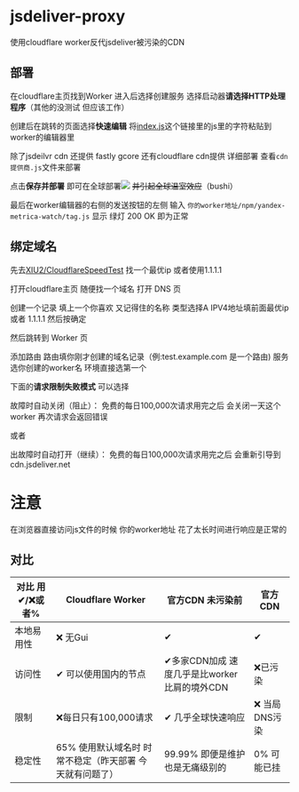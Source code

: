 # jsdeliver-proxy
使用cloudflare worker反代jsdeliver被污染的CDN

## 部署

在cloudflare主页找到Worker 进入后选择创建服务 选择启动器**请选择HTTP处理程序**（其他的没测试 但应该工作）

创建后在跳转的页面选择**快速编辑** 将[index.js](https://github.com/GuihongWang/jsdeliver-proxy/blob/main/index.js)这个链接里的js里的字符粘贴到worker的编辑器里


除了jsdeilvr cdn 还提供 fastly gcore 还有cloudflare cdn提供 详细部署      查看`cdn提供商.js`文件来部署


点击**保存并部署** 即可在全球部署![](https://file.marisa.ml/images/?/images/2022/05/21/y80XW3N8sj/01186AB7AD4DAE67D5D7EF16E99B3650.jpg) ~~并引起全球温室效应~~（bushi）

最后在worker编辑器的右侧的发送按钮的左侧 输入    `你的worker地址/npm/yandex-metrica-watch/tag.js`       显示 绿灯 200 OK 即为正常

## 绑定域名

先去[XIU2/CloudflareSpeedTest](https://github.com/XIU2/CloudflareSpeedTest) 找一个最优ip 或者使用1.1.1.1

打开cloudflare主页 随便找一个域名 打开 DNS 页

创建一个记录 填上一个你喜欢 又记得住的名称 类型选择A 
IPV4地址填前面最优ip 或者 1.1.1.1 然后按确定

然后跳转到 Worker 页

添加路由 路由填你刚才创建的域名记录（例:test.example.com 是一个路由) 
服务选你创建的worker名 环境直接选第一个 

下面的**请求限制失败模式** 可以选择 

故障时自动关闭（阻止）：
免费的每日100,000次请求用完之后 会关闭一天这个worker 再次请求会返回错误

或者

出故障时自动打开（继续）：
免费的每日100,000次请求用完之后 会重新引导到cdn.jsdeliver.net


# 注意

在浏览器直接访问js文件的时候 你的worker地址 花了太长时间进行响应是正常的

## 对比

| 对比 用✔/❌或者% | Cloudflare Worker | 官方CDN 未污染前 | 官方CDN |
|  ----  | ----  | ----  | ----  |
| 本地易用性 | ❌ 无Gui | ✔ | ✔ |
| 访问性 | ✔ 可以使用国内的节点 |✔多家CDN加成 速度几乎是比worker比肩的境外CDN |❌已污染 |
| 限制 | ❌每日只有100,000请求 |✔ 几乎全球快速响应 |❌ 当局DNS污染 |
| 稳定性 | 65% 使用默认域名时 时常不稳定（昨天部署 今天就有问题了）|99.99% 即便是维护也是无痛级别的 |0% 可能已挂 |

